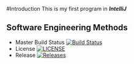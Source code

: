#Introduction
This is my first program in **_IntelliJ_**

## Software Engineering Methods
- Master Build Status [![Build Status](https://travis-ci.org/venetsia/sem.svg?branch=master)](https://travis-ci.org/venetsia/sem)
- License [![LICENSE](https://img.shields.io/github/license/venetsia/sem.svg?style=flat-square)](https://github.com/venetsia/sem/blob/master/LICENSE)
- Release [![Releases](https://img.shields.io/github/release/venetsia/sem/all.svg?style=flat-square)](https://github.com/venetsia/sem/releases)